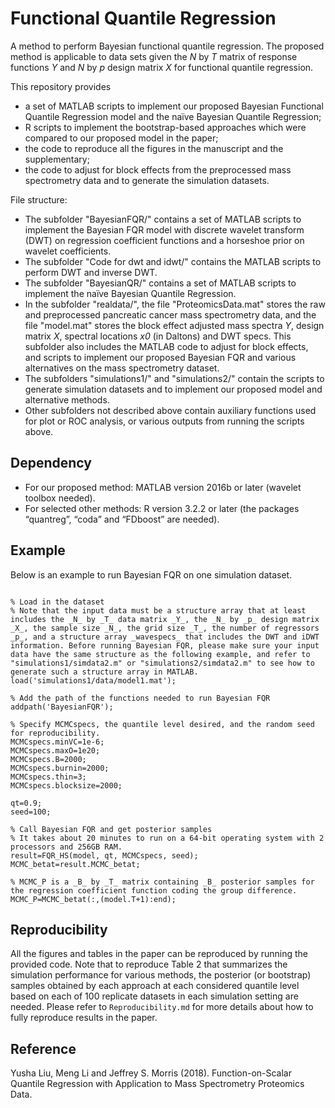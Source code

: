 # Functional Quantile Regression

A method to perform Bayesian functional quantile regression. The proposed method is applicable to data sets given the _N_ by _T_ matrix of response functions _Y_ and _N_ by _p_ design matrix _X_ for functional quantile regression. 

This repository provides 
- a set of MATLAB scripts to implement our proposed Bayesian Functional Quantile Regression model and the naïve Bayesian Quantile Regression; 
- R scripts to implement the bootstrap-based approaches which were compared to our proposed model in the paper; 
- the code to reproduce all the figures in the manuscript and the supplementary;
- the code to adjust for block effects from the preprocessed mass spectrometry data and to generate the simulation datasets.

File structure: 
- The subfolder "BayesianFQR/" contains a set of MATLAB scripts to implement the Bayesian FQR model with discrete wavelet transform (DWT) on regression coefficient functions and a horseshoe prior on wavelet coefficients. 
- The subfolder "Code for dwt and idwt/" contains the MATLAB scripts to perform DWT and inverse DWT.
- The subfolder "BayesianQR/" contains a set of MATLAB scripts to implement the naïve Bayesian Quantile Regression. 
- In the subfolder "realdata/", the file "ProteomicsData.mat" stores the raw and preprocessed pancreatic cancer mass spectrometry data, and the file "model.mat" stores the block effect adjusted mass spectra _Y_, design matrix _X_, spectral locations _x0_ (in Daltons) and DWT specs. This subfolder also includes the MATLAB code to adjust for block effects, and scripts to implement our proposed Bayesian FQR and various alternatives on the mass spectrometry dataset.
- The subfolders "simulations1/" and "simulations2/" contain the scripts to generate simulation datasets and to implement our proposed model and alternative methods.
- Other subfolders not described above contain auxiliary functions used for plot or ROC analysis, or various outputs from running the scripts above.

## Dependency 
- For our proposed method: MATLAB version 2016b or later (wavelet toolbox needed).
- For selected other methods: R version 3.2.2 or later (the packages “quantreg”, “coda” and “FDboost” are needed).

## Example
Below is an example to run Bayesian FQR on one simulation dataset.

```

% Load in the dataset    
% Note that the input data must be a structure array that at least includes the _N_ by _T_ data matrix _Y_, the _N_ by _p_ design matrix _X_, the sample size _N_, the grid size _T_, the number of regressors _p_, and a structure array _wavespecs_ that includes the DWT and iDWT information. Before running Bayesian FQR, please make sure your input data have the same structure as the following example, and refer to "simulations1/simdata2.m" or "simulations2/simdata2.m" to see how to generate such a structure array in MATLAB.         
load('simulations1/data/model1.mat');  

% Add the path of the functions needed to run Bayesian FQR     
addpath('BayesianFQR');

% Specify MCMCspecs, the quantile level desired, and the random seed for reproducibility.        
MCMCspecs.minVC=1e-6;     
MCMCspecs.maxO=1e20;     
MCMCspecs.B=2000;     
MCMCspecs.burnin=2000;     
MCMCspecs.thin=3;     
MCMCspecs.blocksize=2000;     

qt=0.9;       
seed=100;     
  
% Call Bayesian FQR and get posterior samples     
% It takes about 20 minutes to run on a 64-bit operating system with 2 processors and 256GB RAM.       
result=FQR_HS(model, qt, MCMCspecs, seed);     
MCMC_betat=result.MCMC_betat;   

% MCMC_P is a _B_ by _T_ matrix containing _B_ posterior samples for the regression coefficient function coding the group difference.        
MCMC_P=MCMC_betat(:,(model.T+1):end);    

```

## Reproducibility 

All the figures and tables in the paper can be reproduced by running the provided code. Note that to reproduce Table 2 that summarizes the simulation performance for various methods, the posterior (or bootstrap) samples obtained by each approach at each considered quantile level based on each of 100 replicate datasets in each simulation setting are needed. Please refer to ```Reproducibility.md``` for more details about how to fully reproduce results in the paper. 

## Reference

Yusha Liu, Meng Li and Jeffrey S. Morris (2018). Function-on-Scalar Quantile Regression with Application to Mass Spectrometry Proteomics Data. 
